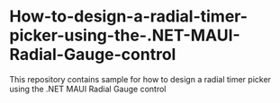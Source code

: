 # How-to-design-a-radial-timer-picker-using-the-.NET-MAUI-Radial-Gauge-control
This repository contains sample for how to design a radial timer picker using the .NET MAUI Radial Gauge control
